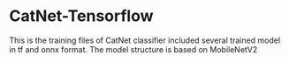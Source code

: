 # CatNet-Tensorflow
This is the training files of CatNet classifier included several trained model in tf and onnx format.
The model structure is based on MobileNetV2
